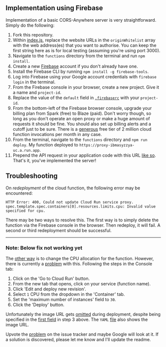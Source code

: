 ## Implementation using Firebase

Implementation of a basic CORS-Anywhere server is very straightforward. Simply do the following:

1. Fork this repository.
2. Within [index.js](https://github.com/Isoaxe/cors-server/blob/master/functions/index.js#L5), replace the website URLs in the `originWhitelist` array with the web address(es) that you want to authorise. You can keep the first string here as is for local testing (assuming you're using port 3000).
3. Navigate to the `functions` directory from the terminal and run `npm install`.
4. Create a new [Firebase](https://firebase.google.com/) account if you don't already have one.
5. Install the Firebase CLI by running `npm install -g firebase-tools`.
6. Log into Firebase using your Google account credentials with `firebase login` in the terminal.
7. From the Firebase console in your browser, create a new project. Give it a name and `project-id`.
8. Replace the value of the `default` field in [`.firebaserc`](https://github.com/Isoaxe/cors-server/blob/master/.firebaserc#L3) with your `project-id`.
9. From the bottom-left of the Firebase browser console, upgrade your billing plan from Spark (free) to Blaze (paid). Don't worry though, so long as you don't operate an open proxy or make a huge amount of requests it should be fine. You should also set up billing alerts and a cutoff just to be sure. There is a [generous](https://firebase.google.com/pricing) free tier of 2 million cloud function invocations per month in any case.
10. From the terminal, navigate to the `functions` directory and `npm run deploy`. My function deployed to `https://proxy-ibmasyzzya-uc.a.run.app`.
11. Prepend the API request in your application code with this URL [like so](https://github.com/Isoaxe/ravenous/blob/master/src/util/searchYelp.js#L10). That's it, you've implemented the server!


## Troubleshooting

On _redeployment_ of the cloud function, the following error may be encountered:

`HTTP Error: 400, Could not update Cloud Run service proxy. spec.template.spec.containers[0].resources.limits.cpu: Invalid value specified for cpu.`

There may be two ways to resolve this. The first way is to simply delete the function via the Firebase console in the browser. Then redeploy, it will fail. A second or third redeployment should be successful.

---

### Note: Below fix not working yet

The [other way](https://cloud.google.com/run/docs/configuring/cpu#setting-services) is to change the CPU allocation for the function. However, there is currently a [problem](https://issuetracker.google.com/issues/245363153) with this. Following the steps in the Console tab:

1. Click on the 'Go to Cloud Run' button.
2. From the new tab that opens, click on your service (function name).
3. Click 'Edit and deploy new revision'.
4. Select `1` CPU from the dropdown in the 'Container' tab.
5. Set the 'maximum number of instances' field to `30`.
6. Click the 'Deploy' button.

Unfortunately the image URL gets [omitted](https://prnt.sc/DoC18_7QVjwf) during deployment, despite being specified in the [first field](https://prnt.sc/RCzmLPRrLi9o) in step 3 above. The `YAML` [file](https://prnt.sc/6CGPgWMa_MpZ) also shows the image URL.

Upvote the [problem](https://issuetracker.google.com/issues/245363153) on the issue tracker and maybe Google will look at it. If a solution is discovered, please let me know and I'll update the readme.